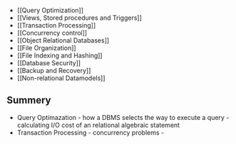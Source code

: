 - [[Query Optimization]]
- [[Views, Stored procedures and Triggers]]
- [[Transaction Processing]]
- [[Concurrency control]]
- [[Object Relational Databases]]
- [[File Organization]]
- [[File Indexing and Hashing]]
- [[Database Security]]
- [[Backup and Recovery]]
- [[Non-relational Datamodels]]





## Summery

- Query Optimazation
		- how a DBMS selects the way to execute a query
		- calculating I/O cost of an relational algebraic statement
- Transaction Processing
		- concurrency problems
		- 

